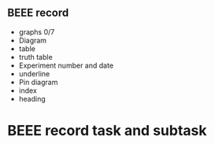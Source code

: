 ## BEEE record  
- graphs 0/7  
- Diagram  
- table  
- truth table  
- Experiment number and date  
- underline  
- Pin diagram
- index
- heading

# BEEE record task and subtask
